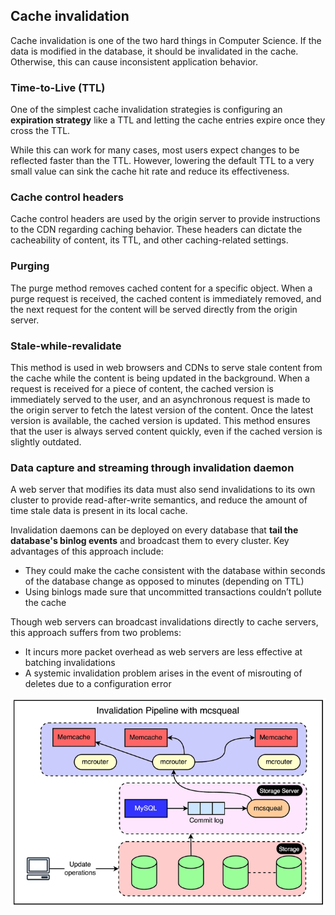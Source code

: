 ## Cache invalidation

Cache invalidation is one of the two hard things in Computer Science. If the data is modified in the database, it should be invalidated in the cache. Otherwise, this can cause inconsistent application behavior.

### Time-to-Live (TTL)

One of the simplest cache invalidation strategies is configuring an **expiration strategy** like a TTL and letting the cache entries expire once they cross the TTL.

While this can work for many cases, most users expect changes to be reflected faster than the TTL. However, lowering the default TTL to a very small value can sink the cache hit rate and reduce its effectiveness.

### Cache control headers

Cache control headers are used by the origin server to provide instructions to the CDN regarding caching behavior. These headers can dictate the cacheability of content, its TTL, and other caching-related settings.

### Purging

The purge method removes cached content for a specific object. When a purge request is received, the cached content is immediately removed, and the next request for the content will be served directly from the origin server.

### Stale-while-revalidate

This method is used in web browsers and CDNs to serve stale content from the cache while the content is being updated in the background. When a request is received for a piece of content, the cached version is immediately served to the user, and an asynchronous request is made to the origin server to fetch the latest version of the content. Once the latest version is available, the cached version is updated. This method ensures that the user is always served content quickly, even if the cached version is slightly outdated.

### Data capture and streaming through invalidation daemon

A web server that modifies its data must also send invalidations to its own cluster to provide read-after-write semantics, and reduce the amount of time stale data is present in its local cache.

Invalidation daemons can be deployed on every database that **tail the database's binlog events** and broadcast them to every cluster. Key advantages of this approach include:

- They could make the cache consistent with the database within seconds of the database change as opposed to minutes (depending on TTL)
- Using binlogs made sure that uncommitted transactions couldn’t pollute the cache

Though web servers can broadcast invalidations directly to cache servers, this approach suffers from two problems:

- It incurs more packet overhead as web servers are less effective at batching invalidations
- A systemic invalidation problem arises in the event of misrouting of deletes due to a configuration error

<img src="./assets/invalidation-daemon.png">
